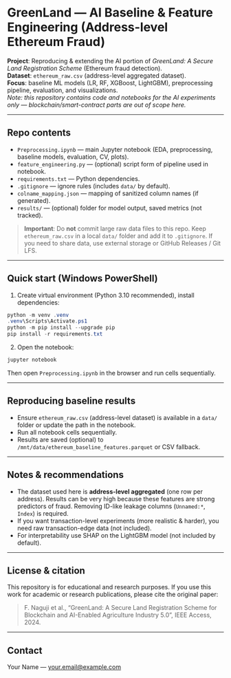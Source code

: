 # GreenLand — AI Baseline & Feature Engineering (Address-level Ethereum Fraud)

**Project**: Reproducing & extending the AI portion of *GreenLand: A Secure Land Registration Scheme* (Ethereum fraud detection).  
**Dataset**: `ethereum_raw.csv` (address-level aggregated dataset).  
**Focus**: baseline ML models (LR, RF, XGBoost, LightGBM), preprocessing pipeline, evaluation, and visualizations.  
_Note: this repository contains code and notebooks for the AI experiments only — blockchain/smart-contract parts are out of scope here._

---

## Repo contents
- `Preprocessing.ipynb` — main Jupyter notebook (EDA, preprocessing, baseline models, evaluation, CV, plots).  
- `feature_engineering.py` — (optional) script form of pipeline used in notebook.  
- `requirements.txt` — Python dependencies.  
- `.gitignore` — ignore rules (includes `data/` by default).  
- `colname_mapping.json` — mapping of sanitized column names (if generated).  
- `results/` — (optional) folder for model output, saved metrics (not tracked).

> **Important**: Do **not** commit large raw data files to this repo. Keep `ethereum_raw.csv` in a local `data/` folder and add it to `.gitignore`. If you need to share data, use external storage or GitHub Releases / Git LFS.

---

## Quick start (Windows PowerShell)

1. Create virtual environment (Python 3.10 recommended), install dependencies:
```powershell
python -m venv .venv
.venv\Scripts\Activate.ps1
python -m pip install --upgrade pip
pip install -r requirements.txt
```

2. Open the notebook:
```powershell
jupyter notebook
```
Then open `Preprocessing.ipynb` in the browser and run cells sequentially.

---

## Reproducing baseline results
- Ensure `ethereum_raw.csv` (address-level dataset) is available in a `data/` folder or update the path in the notebook.
- Run all notebook cells sequentially.
- Results are saved (optional) to `/mnt/data/ethereum_baseline_features.parquet` or CSV fallback.

---

## Notes & recommendations
- The dataset used here is **address-level aggregated** (one row per address). Results can be very high because these features are strong predictors of fraud. Removing ID-like leakage columns (`Unnamed:*`, `Index`) is required.
- If you want transaction-level experiments (more realistic & harder), you need raw transaction-edge data (not included).
- For interpretability use SHAP on the LightGBM model (not included by default).

---

## License & citation
This repository is for educational and research purposes. If you use this work for academic or research publications, please cite the original paper:

> F. Naguji et al., “GreenLand: A Secure Land Registration Scheme for Blockchain and AI-Enabled Agriculture Industry 5.0”, IEEE Access, 2024.

---

## Contact
Your Name — your.email@example.com
